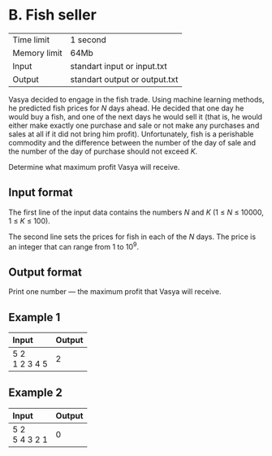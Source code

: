 # B. Fish seller
<table>
  <tr>
      <td>Time limit</td>
      <td>1 second</td>
  </tr>
  <tr>
      <td>Memory limit</td>
      <td>64Mb</td>
  </tr>
  <tr>
      <td>Input</td>
      <td>standart input or input.txt</td>
  </tr>
  <tr>
      <td>Output</td>
      <td>standart output or output.txt</td>
  </tr>
</table>

Vasya decided to engage in the fish trade. Using machine learning methods, he predicted fish prices for <i>N</i> days ahead. He decided that 
one day he would buy a fish, and one of the next days he would sell it (that is, he would either make exactly one purchase and sale or not 
make any purchases and sales at all if it did not bring him profit). Unfortunately, fish is a perishable commodity and the difference between 
the number of the day of sale and the number of the day of purchase should not exceed <i>K</i>.  

Determine what maximum profit Vasya will receive.

## Input format
The first line of the input data contains the numbers <i>N</i> and <i>K</i> (1 ≤ <i>N</i> ≤ 10000, 1 ≤ <i>K</i> ≤ 100).  

The second line sets the prices for fish in each of the <i>N</i> days. The price is an integer that can range from 1 to 10<sup>9</sup>.

## Output format
Print one number — the maximum profit that Vasya will receive.

## Example 1
| Input                  | Output  |
|:-----------------------|:--------|
| 5 2</br>1 2 3 4 5</br> | 2       |

## Example 2
| Input                  | Output  |
|:-----------------------|:--------|
| 5 2</br>5 4 3 2 1</br> | 0       |
